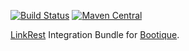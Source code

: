 [![Build Status](https://travis-ci.org/nhl/bootique-linkrest.svg)](https://travis-ci.org/nhl/bootique-linkrest)
[![Maven Central](https://maven-badges.herokuapp.com/maven-central/com.nhl.bootique.linkrest/bootique-linkrest/badge.svg)](https://maven-badges.herokuapp.com/maven-central/com.nhl.bootique.linkrest/bootique-linkrest/)

[LinkRest](https://github.com/nhl/link-rest) Integration Bundle for [Bootique](https://github.com/nhl/bootique).
